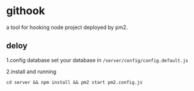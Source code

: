 # githook

a tool for hooking node project deployed by pm2.

## deloy

1.config database
set your database in `/server/config/config.default.js`

2.install and running
```
cd server && npm install && pm2 start pm2.config.js
```